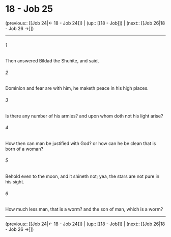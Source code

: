 # 18 - Job 25

(previous:: [[Job 24|← 18 - Job 24]]) | (up:: [[18 - Job]]) | (next:: [[Job 26|18 - Job 26 →]])

***


###### 1 
Then answered Bildad the Shuhite, and said, 

###### 2 
Dominion and fear are with him, he maketh peace in his high places. 

###### 3 
Is there any number of his armies? and upon whom doth not his light arise? 

###### 4 
How then can man be justified with God? or how can he be clean that is born of a woman? 

###### 5 
Behold even to the moon, and it shineth not; yea, the stars are not pure in his sight. 

###### 6 
How much less man, that is a worm? and the son of man, which is a worm?

***

(previous:: [[Job 24|← 18 - Job 24]]) | (up:: [[18 - Job]]) | (next:: [[Job 26|18 - Job 26 →]])
